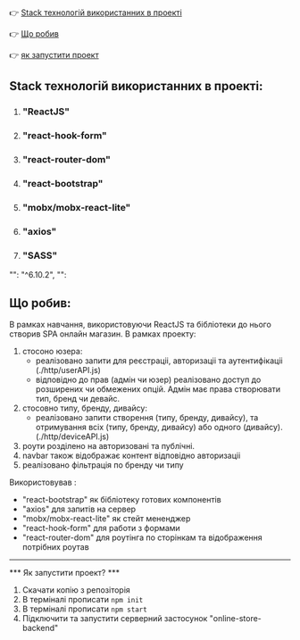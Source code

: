:point_right: [Stack технологій використанних в проекті](#stack)

:point_right: [Що робив](#to-do)

:point_right: [як запустити проект](#start)

## <a id="stack">Stack технологій використанних в проекті:</a>

1. ### "ReactJS"
2. ### "react-hook-form"
3. ### "react-router-dom"
4. ### "react-bootstrap"
5. ### "mobx/mobx-react-lite"
6. ### "axios"
7. ### "SASS"

"": "^6.10.2",
    "":
## <a id="to-do">Що робив:</a>

В рамках навчання, використовуючи ReactJS та бібліотеки до нього створив SPA онлайн магазин.
В рамках проекту:
 1. стосоно юзера:
    - реалізовано запити для реєстраціі, авторизаціі та аутентифікаціі (./http/userAPI.js)
    - відповідно до прав (адмін чи юзер) реалізовано доступ до розширених чи обмежених опцій. Адмін має права створювати тип, бренд чи девайс.
 2. стосовно типу, бренду, дивайсу:
    - реалізовано запити створення (типу, бренду, дивайсу), та отримування всіх (типу, бренду, дивайсу) або одного (дивайсу). (./http/deviceAPI.js)
 3. роути розділено на авторизовані та публічні.
 4. navbar також відображає контент відповідно авторизаціі
 5. реалізовано фільтрація по бренду чи типу

Використовував :
- "react-bootstrap" як бібліотеку готових компонентів
- "axios" для запитів на сервер
- "mobx/mobx-react-lite" як стейт мененджер
- "react-hook-form" для работи з формами
- "react-router-dom" для роутінга по сторінкам та відображення потрібних роутав

---------------------------------------------------------------------------------
*** <a id="start">Як запустити проект?</a> ***

1. Скачати копію з репозіторія
2. В терміналі прописати `npm init`
3. В терміналі прописати `npm start`
4. Підключити та запустити серверний застосунок "online-store-backend"


